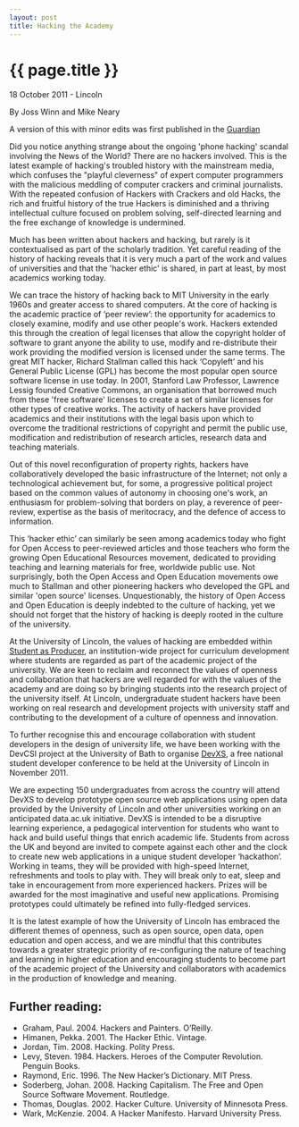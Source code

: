 ```yaml
---
layout: post
title: Hacking the Academy
---
```


# {{ page.title }}

<p class="meta">18 October 2011 - Lincoln</p>

<p class="meta">By Joss Winn and Mike Neary</p>

A version of this with minor edits was first published in the [Guardian](http://www.guardian.co.uk/higher-education-network/2011/oct/18/hacking-academy-devxs-conference)

Did you notice anything strange about the ongoing 'phone hacking' scandal involving the News of the World? There are no hackers involved. This is the latest example of hacking's troubled history with the mainstream media, which confuses the "playful cleverness" of expert computer programmers with the malicious meddling of computer crackers and criminal journalists. With the repeated confusion of Hackers with Crackers and old Hacks, the rich and fruitful history of the true Hackers is diminished and a thriving intellectual culture focused on problem solving, self-directed learning and the free exchange of knowledge is undermined.

Much has been written about hackers and hacking, but rarely is it contextualised as part of the scholarly tradition. Yet careful reading of the history of hacking reveals that it is very much a part of the work and values of universities and that the 'hacker ethic' is shared, in part at least, by most academics working today. 

We can trace the history of hacking back to MIT University in the early 1960s and greater access to shared computers. At the core of hacking is the academic practice of ‘peer review’:  the opportunity for academics to closely examine, modify and use other people's work. Hackers extended this through the creation of legal licenses that allow the copyright holder of software to grant anyone the ability to use, modify and re-distribute their work providing the modified version is licensed under the same terms. The great MIT hacker, Richard Stallman called this hack ‘Copyleft’ and his General Public License (GPL) has become the most popular open source software license in use today. In 2001, Stanford Law Professor, Lawrence Lessig founded Creative Commons, an organisation that borrowed much from these 'free software' licenses to create a set of similar licenses for other types of creative works. The activity of hackers have provided academics and their institutions with the legal basis upon which to overcome the traditional restrictions of copyright and permit the public use, modification and redistribution of research articles, research data and teaching materials. 

Out of this novel reconfiguration of property rights, hackers have collaboratively developed the basic infrastructure of the Internet; not only a technological achievement but, for some, a progressive political project based on the common values of autonomy in choosing one's work, an enthusiasm for problem-solving that borders on play, a reverence of peer-review, expertise as the basis of meritocracy, and the defence of access to information. 

This ‘hacker ethic’ can similarly be seen among academics today who fight for Open Access to peer-reviewed articles and those teachers who form the growing Open Educational Resources movement, dedicated to providing teaching and learning materials for free, worldwide public use. Not surprisingly, both the Open Access and Open Education movements owe much to Stallman and other pioneering hackers who developed the GPL and similar 'open source' licenses. Unquestionably, the history of Open Access and Open Education is deeply indebted to the culture of hacking, yet we should not forget that the history of hacking is deeply rooted in the culture of the university.

At the University of Lincoln, the values of hacking are embedded within [Student as Producer](http://studentasproducer.lincoln.ac.uk), an institution-wide project for curriculum development where students are regarded as part of the academic project of the university. We are keen to reclaim and reconnect the values of openness and collaboration that hackers are well regarded for with the values of the academy and are doing so by bringing students into the research project of the university itself. At Lincoln, undergraduate student hackers have been working on real research and development projects with university staff and contributing to the development of a culture of openness and innovation. 

To further recognise this and encourage collaboration with student developers in the design of university life, we have been working with the DevCSI project at the University of Bath to organise [DevXS](http://devxs.org), a free national student developer conference to be held at the University of Lincoln in November 2011.  

We are expecting 150 undergraduates from across the country will attend DevXS to develop prototype open source web applications using open data provided by the University of Lincoln and other universities working on an anticipated data.ac.uk initiative. DevXS is intended to be a disruptive learning experience, a pedagogical intervention for students who want to hack and build useful things that enrich academic life. Students from across the UK and beyond are invited to compete against each other and the clock to create new web applications in a unique student developer ‘hackathon’. Working in teams, they will be provided with high-speed Internet, refreshments and tools to play with. They will break only to eat, sleep and take in encouragement from more experienced hackers. Prizes will be awarded for the most imaginative and useful new applications. Promising prototypes could ultimately be refined into fully-fledged services.

It is the latest example of how the University of Lincoln has embraced the different themes of openness, such as open source, open data, open education and open access, and we are mindful that this contributes towards a greater strategic priority of re-configuring the nature of teaching and learning in higher education and encouraging students to become part of the academic project of the University and collaborators with academics in the production of knowledge and meaning.

## Further reading:

* Graham, Paul. 2004. Hackers and Painters. O’Reilly.
* Himanen, Pekka. 2001. The Hacker Ethic. Vintage.
* Jordan, Tim. 2008. Hacking. Polity Press.
* Levy, Steven. 1984. Hackers. Heroes of the Computer Revolution. Penguin Books.
* Raymond, Eric. 1996. The New Hacker’s Dictionary. MIT Press.
* Soderberg, Johan. 2008. Hacking Capitalism. The Free and Open Source Software Movement. Routledge.
* Thomas, Douglas. 2002. Hacker Culture. University of Minnesota Press.
* Wark, McKenzie. 2004. A Hacker Manifesto. Harvard University Press.

